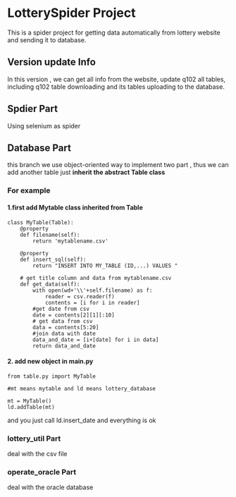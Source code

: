 # LotterySpider Project

This is a spider project for getting data automatically from lottery website and sending it to database.


## Version update Info

In this version , we can get all info from the website, update q102 all tables, including q102 table downloading and its tables uploading to the  database.

## Spdier Part

Using selenium as spider


## Database Part

this branch we use object-oriented way to implement two part , thus we can add another table just **inherit the abstract Table class**

### For example

#### 1.first add Mytable class inherited from Table
```python3
class MyTable(Table):
	@property
	def filename(self):
		return 'mytablename.csv'

	@property
	def insert_sql(self):
		return "INSERT INTO MY_TABLE (ID,...) VALUES "

	# get title column and data from mytablename.csv
	def get_data(self):
		with open(wd+'\\'+self.filename) as f:
			reader = csv.reader(f)
			contents = [i for i in reader]
		#get date from csv
		date = contents[2][1][:10]
		# get data from csv
		data = contents[5:20]
		#join data with date
		data_and_date = [i+[date] for i in data]
		return data_and_date

```

#### 2. add new object in main.py

```python3 
from table.py import MyTable

#mt means mytable and ld means lottery_database

mt = MyTable()
ld.addTable(mt)

```
and you just call ld.insert_date and everything is ok


### lottery_util Part

deal with the csv file 

### operate_oracle Part

deal with the oracle database
